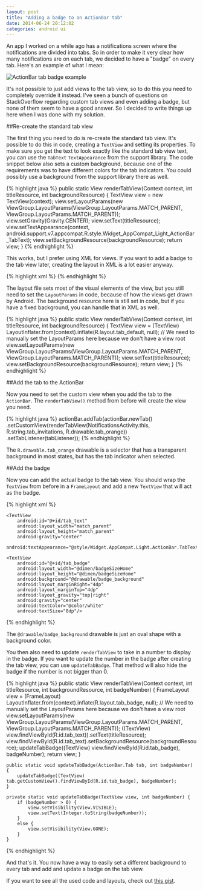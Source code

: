 ```yaml
---
layout: post
title: "Adding a badge to an ActionBar tab"
date: 2014-06-24 20:12:02
categories: android ui
---
```

An app I worked on a while ago has a notifications screen where the notifications are divided into tabs. So in order to make it very clear how many notifications are on each tab, we decided to have a "badge" on every tab. Here's an example of what I mean:

![ActionBar tab badge example](http://kevinpelgrims.com/blog/files/images/2014/06/android_actionbar_tab_badge.png)

It's not possible to just add views to the tab view, so to do this you need to completely override it instead. I've seen a bunch of questions on StackOverflow regarding custom tab views and even adding a badge, but none of them seem to have a good answer. So I decided to write things up here when I was done with my solution.

##Re-create the standard tab view

The first thing you need to do is re-create the standard tab view. It's possible to do this in code, creating a `TextView` and setting its properties. To make sure you get the text to look exactly like the standard tab view text, you can use the `TabText` `TextAppearance` from the support library. The code snippet below also sets a custom background, because one of the requirements was to have different colors for the tab indicators. You could possibly use a background from the support library there as well.

{% highlight java %}
public static View renderTabView(Context context, int titleResource, int backgroundResource) {
    TextView view = new TextView(context);
    view.setLayoutParams(new ViewGroup.LayoutParams(ViewGroup.LayoutParams.MATCH_PARENT,  ViewGroup.LayoutParams.MATCH_PARENT));
    view.setGravity(Gravity.CENTER);
    view.setText(titleResource);
    view.setTextAppearance(context, android.support.v7.appcompat.R.style.Widget_AppCompat_Light_ActionBar_TabText);
    view.setBackgroundResource(backgroundResource);
    return view;
}
{% endhighlight %}

This works, but I prefer using XML for views. If you want to add a badge to the tab view later, creating the layout in XML is a lot easier anyway.

{% highlight xml %}
<TextView
    xmlns:android="http://schemas.android.com/apk/res/android"
    android:layout_width="match_parent"
    android:layout_height="match_parent"
    android:gravity="center"
    android:textAppearance="@style/Widget.AppCompat.Light.ActionBar.TabText"/>
{% endhighlight %}

The layout file sets most of the visual elements of the view, but you still need to set the `LayoutParams` in code, because of how the views get drawn by Android. The background resource here is still set in code, but if you have a fixed background, you can handle that in XML as well.

{% highlight java %}
public static View renderTabView(Context context, int titleResource, int backgroundResource) {
    TextView view = (TextView) LayoutInflater.from(context).inflate(R.layout.tab_default, null);
    // We need to manually set the LayoutParams here because we don't have a view root
    view.setLayoutParams(new ViewGroup.LayoutParams(ViewGroup.LayoutParams.MATCH_PARENT, ViewGroup.LayoutParams.MATCH_PARENT));
    view.setText(titleResource);
    view.setBackgroundResource(backgroundResource);
    return view;
}
{% endhighlight %}

##Add the tab to the ActionBar

Now you need to set the custom view when you add the tab to the `ActionBar`. The `renderTabView()` method from before will create the view you need.

{% highlight java %}
actionBar.addTab(actionBar.newTab()
	.setCustomView(renderTabView(NotificationsActivity.this, R.string.tab_invitations, R.drawable.tab_orange))
	.setTabListener(tabListener));
{% endhighlight %}

The `R.drawable.tab_orange` drawable is a selector that has a transparent background in most states, but has the tab indicator when selected.

##Add the badge

Now you can add the actual badge to the tab view. You should wrap the `TextView` from before in a `FrameLayout` and add a new `TextView` that will act as the badge.

{% highlight xml %}
<FrameLayout
    xmlns:android="http://schemas.android.com/apk/res/android"
    android:layout_width="match_parent"
    android:layout_height="match_parent">

    <TextView
        android:id="@+id/tab_text"
        android:layout_width="match_parent"
        android:layout_height="match_parent"
        android:gravity="center"
        android:textAppearance="@style/Widget.AppCompat.Light.ActionBar.TabText"/>

    <TextView
        android:id="@+id/tab_badge"
        android:layout_width="@dimen/badgeSizeHome"
        android:layout_height="@dimen/badgeSizeHome"
        android:background="@drawable/badge_background"
        android:layout_marginRight="4dp"
        android:layout_marginTop="4dp"
        android:layout_gravity="top|right"
        android:gravity="center"
        android:textColor="@color/white"
        android:textSize="8dp"/>

</FrameLayout>
{% endhighlight %}

The `@drawable/badge_background` drawable is just an oval shape with a background color.

You then also need to update `renderTabView` to take in a number to display in the badge. If you want to update the number in the badge after creating the tab view, you can use `updateTabBadge`. That method will also hide the badge if the number is not bigger than 0.

{% highlight java %}
public static View renderTabView(Context context, int titleResource, int backgroundResource, int badgeNumber) {
        FrameLayout view = (FrameLayout) LayoutInflater.from(context).inflate(R.layout.tab_badge, null);
        // We need to manually set the LayoutParams here because we don't have a view root
        view.setLayoutParams(new ViewGroup.LayoutParams(ViewGroup.LayoutParams.MATCH_PARENT, ViewGroup.LayoutParams.MATCH_PARENT));
        ((TextView) view.findViewById(R.id.tab_text)).setText(titleResource);
        view.findViewById(R.id.tab_text).setBackgroundResource(backgroundResource);
        updateTabBadge((TextView) view.findViewById(R.id.tab_badge), badgeNumber);
        return view;
    }

    public static void updateTabBadge(ActionBar.Tab tab, int badgeNumber) {
        updateTabBadge((TextView) tab.getCustomView().findViewById(R.id.tab_badge), badgeNumber);
    }

    private static void updateTabBadge(TextView view, int badgeNumber) {
        if (badgeNumber > 0) {
            view.setVisibility(View.VISIBLE);
            view.setText(Integer.toString(badgeNumber));
        }
        else {
            view.setVisibility(View.GONE);
        }
    }
{% endhighlight %}

And that's it. You now have a way to easily set a different background to every tab and add and update a badge on the tab view.

If you want to see all the used code and layouts, check out [this gist](https://gist.github.com/kevinpelgrims/8685c8e1a68e3cd9cff9).

<script src="https://gist.github.com/kevinpelgrims/8685c8e1a68e3cd9cff9.js"></script>
